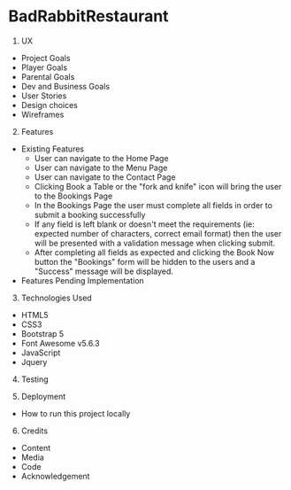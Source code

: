 # BadRabbitRestaurant

1. UX
  * Project Goals
  * Player Goals
  * Parental Goals
  * Dev and Business Goals
  * User Stories
  * Design choices
  * Wireframes
  
 2. Features
  * Existing Features
    - User can navigate to the Home Page 
    - User can navigate to the Menu Page
    - User can navigate to the Contact Page
    - Clicking Book a Table or the "fork and knife" icon will bring the user to the Bookings Page
    - In the Bookings Page the user must complete all fields in order to submit a booking successfully
    - If any field is left blank or doesn't meet the requirements (ie: expected number of characters, correct email format) then the user will be presented with a validation   message when clicking submit.
    - After completing all fields as expected and clicking the Book Now button the "Bookings" form will be hidden to the users and a "Success" message will be displayed.
  * Features Pending Implementation
 
 3. Technologies Used
  * HTML5
  * CSS3
  * Bootstrap 5
  * Font Awesome v5.6.3
  * JavaScript
  * Jquery
 
 4. Testing
 
 5. Deployment
  * How to run this project locally
  
 6. Credits
  * Content
  * Media
  * Code
  * Acknowledgement
